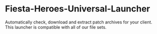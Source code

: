 # Fiesta-Heroes-Universal-Launcher
Automatically check, download and extract patch archives for your client. This launcher is compatible with all of our file sets. 
